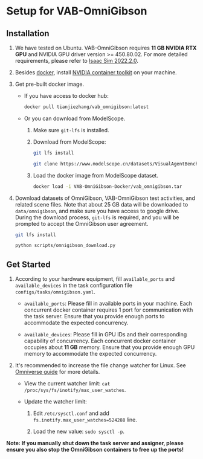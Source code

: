 # Setup for VAB-OmniGibson

## Installation

1. We have tested on Ubuntu. VAB-OmniGibson requires **11 GB NVIDIA RTX GPU** and NVIDIA GPU driver version >= 450.80.02. For more detailed requirements, please refer to [Isaac Sim 2022.2.0](https://docs.omniverse.nvidia.com/isaacsim/latest/installation/requirements.html).

2. Besides [docker](https://www.docker.com/), install [NVIDIA container toolkit](https://docs.nvidia.com/datacenter/cloud-native/container-toolkit/latest/install-guide.html) on your machine.

3. Get pre-built docker image.
    
    - If you have access to docker hub:
        
        ```bash
        docker pull tianjiezhang/vab_omnigibson:latest
        ```
    
    - Or you can download from ModelScope.
        
        1. Make sure `git-lfs` is installed.
        
        2. Download from ModelScope:

            ```bash
            git lfs install

            git clone https://www.modelscope.cn/datasets/VisualAgentBench/VAB-OmniGibson-Docker.git
            ```

        3. Load the docker image from ModelScope dataset.

            ```bash
            docker load -i VAB-OmniGibson-Docker/vab_omnigibson.tar
            ```

4. Download datasets of OmniGibson, VAB-OmniGibson test activities, and related scene files. Note that about 25 GB data will be downloaded to `data/omnigibson`, and make sure you have access to google drive. During the download process, `git-lfs` is required, and you will be prompted to accept the OmniGibson user agreement.
    
    ```bash
    git lfs install

    python scripts/omnigibson_download.py
    ```

## Get Started

1. According to your hardware equipment, fill `available_ports` and `available_devices` in the task configuration file `configs/tasks/omnigibson.yaml`.

    - `available_ports`: Please fill in available ports in your machine. Each concurrent docker container requires 1 port for communication with the task server. Ensure that you provide enough ports to accommodate the expected concurrency.

    - `available_devices`: Please fill in GPU IDs and their corresponding capability of concurrency. Each concurrent docker container occupies about **11 GB** memory. Ensure that you provide enough GPU memory to accommodate the expected concurrency.

2. It's recommended to increase the file change watcher for Linux. See [Omniverse guide](https://docs.omniverse.nvidia.com/dev-guide/latest/linux-troubleshooting.html#to-update-the-watcher-limit) for more details.

    - View the current watcher limit: `cat /proc/sys/fs/inotify/max_user_watches`.

    - Update the watcher limit:

        1. Edit `/etc/sysctl.conf` and add `fs.inotify.max_user_watches=524288` line.

        2. Load the new value: `sudo sysctl -p`.

**Note: If you manually shut down the task server and assigner, please ensure you also stop the OmniGibson containers to free up the ports!**
